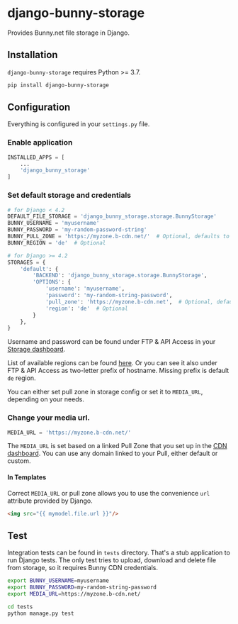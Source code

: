 # django-bunny-storage

Provides Bunny.net file storage in Django.

## Installation

`django-bunny-storage` requires Python >= 3.7.

```bash
pip install django-bunny-storage
```

## Configuration

Everything is configured in your `settings.py` file.

### Enable application

```python
INSTALLED_APPS = [
    ...
    'django_bunny_storage'
]
```

### Set default storage and credentials

```python
# for Django < 4.2
DEFAULT_FILE_STORAGE = 'django_bunny_storage.storage.BunnyStorage'
BUNNY_USERNAME = 'myusername'
BUNNY_PASSWORD = 'my-random-password-string'
BUNNY_PULL_ZONE = 'https://myzone.b-cdn.net/'  # Optional, defaults to MEDIA_URL
BUNNY_REGION = 'de'  # Optional

# for Django >= 4.2
STORAGES = {
    'default': {
        'BACKEND': 'django_bunny_storage.storage.BunnyStorage',
        'OPTIONS': {
            'username': 'myusername',
            'password': 'my-random-string-password',
            'pull_zone': 'https://myzone.b-cdn.net',  # Optional, defaults to MEDIA_URL
            'region': 'de'  # Optional
        }
    },
}
```

Username and password can be found under FTP & API Access in your [Storage dashboard](https://dash.bunny.net/storage).

List of available regions can be
found [here](https://docs.bunny.net/reference/put_-storagezonename-path-filename#api-base-endpoint).
Or you can see it also under FTP & API Access as two-letter prefix of hostname. Missing prefix is default `de` region.

You can either set pull zone in storage config or set it to `MEDIA_URL`, depending on your needs.

### Change your media url.

```python
MEDIA_URL = 'https://myzone.b-cdn.net/'
```

The `MEDIA_URL` is set based on a linked Pull Zone that you set up in
the [CDN dashboard](https://dash.bunny.net/storage).
You can use any domain linked to your Pull, either default or custom.

#### In Templates

Correct `MEDIA_URL` or pull zone allows you to use the convenience `url` attribute provided by Django.

```html
<img src="{{ mymodel.file.url }}"/>
```

## Test

Integration tests can be found in `tests` directory. That's a stub application to run Django tests.
The only test tries to upload, download and delete file from storage, so it requires Bunny CDN credentials.

```bash
export BUNNY_USERNAME=myusername
export BUNNY_PASSWORD=my-random-string-password
export MEDIA_URL=https://myzone.b-cdn.net/

cd tests
python manage.py test
```
